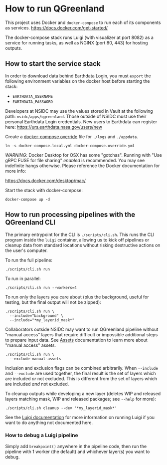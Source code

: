 # How to run QGreenland

This project uses Docker and `docker-compose` to run each of its components as
services.  https://docs.docker.com/get-started/

The docker-compose stack runs Luigi (with visualizer at port 8082) as a service
for running tasks, as well as NGINX (port 80, 443) for hosting outputs.


## How to start the service stack

In order to download data behind Earthdata Login, you must `export` the
following environment variables on the docker host before starting the stack:

* `EARTHDATA_USERNAME`
* `EARTHDATA_PASSWORD`

Developers at NSIDC may use the values stored in Vault at the following path:
`nsidc/apps/qgreenland`. Those outside of NSIDC must use their personal
Earthdata Login credentials. New users to Earthdata can register here:
https://urs.earthdata.nasa.gov/users/new


Create a [docker-compose
override](https://docs.docker.com/compose/extends/#understanding-multiple-compose-files)
file for `./logs` and `./appdata`.

```
ln -s docker-compose.local.yml docker-compose.override.yml
```

*WARNING*: Docker Desktop for OSX has some "gotchas". Running with "Use gRPC
FUSE for file sharing" _enabled_ is recommended. You may see indefinite hangs
otherwise. Please reference the Docker documentation for more info:

https://docs.docker.com/desktop/mac/

Start the stack with docker-compose:

```
docker-compose up -d
```


## How to run processing pipelines with the QGreenland CLI

The primary entrypoint for the CLI is `./scripts/cli.sh`. This runs the CLI
program inside the `luigi` container, allowing us to kick off pipelines or
cleanup data from standard locations without risking destructive actions on the
user's computer.

To run the full pipeline:

```
./scripts/cli.sh run
```

To run in parallel:

```
./scripts/cli.sh run --workers=4
```

To run only the layers you care about (plus the background, useful for
testing, but the final output will not be zipped):

```
./scripts/cli.sh run \
  --include="background" \
  --include="*my_layerid_mask*"
```

Collaborators outside NSIDC may want to run QGreenland pipeline without "manual
access" layers that require difficult or impossible additional steps to prepare
input data. See [Assets](/doc/reference/architecture/CONFIGURATION.md#assets)
documentation to learn more about "manual access" assets.

```
./scripts/cli.sh run \
  --exclude-manual-assets
```

Inclusion and exclusion flags can be combined arbitrarily. When `--include` and
`--exclude` are used together, the final result is the set of layers which are
included _or_ not excluded. This is different from the set of layers which are
included _and_ not excluded.

To cleanup outputs while developing a new layer (deletes WIP and released
layers matching mask, WIP and released packages; see `--help` for more):

```
./scripts/cli.sh cleanup --dev '*my_layerid_mask*'
```

See the [Luigi
documentation](https://luigi.readthedocs.io/en/stable/running_luigi.html) for
more information on running Luigi if you want to do anything not documented
here.


### How to debug a Luigi pipeline

Simply add `breakpoint()` anywhere in the pipeline code, then run the pipeline
with 1 worker (the default) and whichever layer(s) you want to debug.
